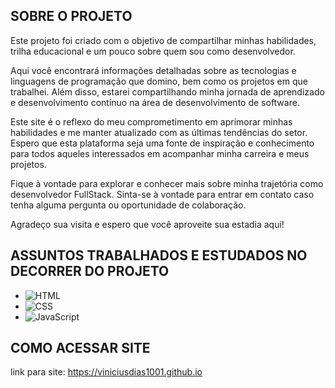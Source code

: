## **SOBRE O PROJETO**

 Este projeto foi criado com o objetivo de compartilhar minhas habilidades, trilha educacional e um pouco sobre quem sou como desenvolvedor.

Aqui você encontrará informações detalhadas sobre as tecnologias e linguagens de programação que domino, bem como os projetos em que trabalhei. Além disso, estarei compartilhando minha jornada de aprendizado e desenvolvimento contínuo na área de desenvolvimento de software.

Este site é o reflexo do meu comprometimento em aprimorar minhas habilidades e me manter atualizado com as últimas tendências do setor. Espero que esta plataforma seja uma fonte de inspiração e conhecimento para todos aqueles interessados em acompanhar minha carreira e meus projetos.

Fique à vontade para explorar e conhecer mais sobre minha trajetória como desenvolvedor FullStack. Sinta-se à vontade para entrar em contato caso tenha alguma pergunta ou oportunidade de colaboração.

Agradeço sua visita e espero que você aproveite sua estadia aqui!


## **ASSUNTOS TRABALHADOS E ESTUDADOS NO DECORRER DO PROJETO**

- ![HTML](https://img.icons8.com/color/48/000000/html-5--v1.png)
- ![CSS](https://img.icons8.com/color/48/000000/css3.png)
- ![JavaScript](https://img.icons8.com/color/48/000000/javascript--v1.png)



## **COMO ACESSAR SITE**

link para site: https://viniciusdias1001.github.io
